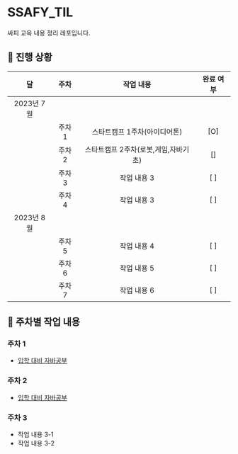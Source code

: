 # SSAFY_TIL
싸피 교육 내용 정리 레포입니다.


 
## 🚟 진행 상황

|     달      |     주차     |     작업 내용      | 완료 여부 |
| :---------: | :---------: | :----------------: | :-------: |
|   2023년 7월 |             |                    |           |
|             |     주차 1   | 스타트캠프 1주차(아이디어톤)        |    [O]    |
|             |     주차 2   | 스타트캠프 2주차(로봇,게임,자바기초)        |    []    |
|             |     주차 3   | 작업 내용 3        |    [ ]    |
|             |     주차 4   | 작업 내용 3        |    [ ]    |
|   2023년 8월 |             |                    |           |
|             |     주차 5   | 작업 내용 4        |    [ ]    |
|             |     주차 6   | 작업 내용 5        |    [ ]    |
|             |     주차 7   | 작업 내용 6        |    [ ]    |

 
## 🏃 주차별 작업 내용

### 주차 1 

- [입학 대비 자바공부](https://github.com/SeokJuGo/SSAFY_TIL/tree/main/JAVA)

### 주차 2

- [입학 대비 자바공부](https://github.com/SeokJuGo/SSAFY_TIL/tree/main/JAVA)

### 주차 3

- 작업 내용 3-1
- 작업 내용 3-2

